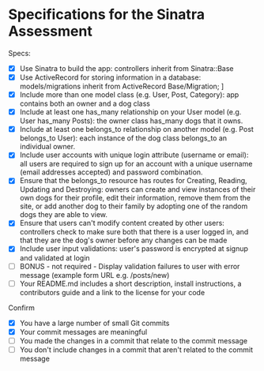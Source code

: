 # Specifications for the Sinatra Assessment

Specs:
- [x] Use Sinatra to build the app: controllers inherit from Sinatra::Base
- [x] Use ActiveRecord for storing information in a database: models/migrations inherit from ActiveRecord Base/Migration; ]
- [x] Include more than one model class (e.g. User, Post, Category): app contains both an owner and a dog class
- [x] Include at least one has_many relationship on your User model (e.g. User has_many Posts): the owner class has_many dogs that it owns.
- [x] Include at least one belongs_to relationship on another model (e.g. Post belongs_to User): each instance of the dog class belongs_to an individual owner.
- [x] Include user accounts with unique login attribute (username or email): all users are required to sign up for an account with a unique username (email addresses accepted) and password combination.
- [x] Ensure that the belongs_to resource has routes for Creating, Reading, Updating and Destroying: owners can create and view instances of their own dogs for their profile, edit their information, remove them from the site, or add another dog to their family by adopting one of the random dogs they are able to view.
- [x] Ensure that users can't modify content created by other users: controllers check to make sure both that there is a user logged in, and that they are the dog's owner before any changes can be made
- [x] Include user input validations: user's password is encrypted at signup and validated at login
- [ ] BONUS - not required - Display validation failures to user with error message (example form URL e.g. /posts/new)
- [ ] Your README.md includes a short description, install instructions, a contributors guide and a link to the license for your code

Confirm
- [x] You have a large number of small Git commits
- [x] Your commit messages are meaningful
- [ ] You made the changes in a commit that relate to the commit message
- [ ] You don't include changes in a commit that aren't related to the commit message
